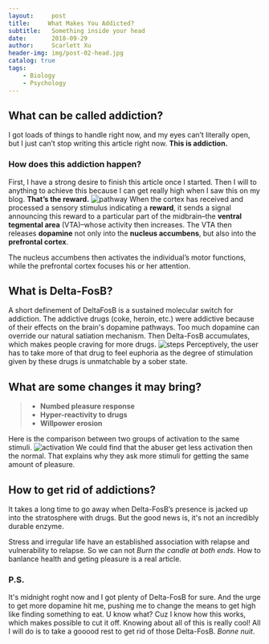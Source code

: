 ```yaml
---
layout:     post
title:     What Makes You Addicted?
subtitle:   Something inside your head
date:       2018-09-29
author:     Scarlett Xu
header-img: img/post-02-head.jpg
catalog: true
tags:
    - Biology
    - Psychology
---
```


## What can be called addiction?

I got loads of things to handle right now, and my eyes can’t literally open, but I just can’t stop writing this article right now. __This is addiction.__

### How does this addiction happen? 
First, I have a strong desire to finish this article once I started. Then I will to anything to achieve this because I can get really high when I saw this on my blog. __That’s the reward.__
![pathway](https:/ScarlettXuH.github.io/img/post-02-01.png)
When the cortex has received and processed a sensory stimulus indicating a __reward__, it sends a signal announcing this reward to a particular part of the midbrain–the __ventral tegmental area__ (VTA)–whose activity then increases. The VTA then releases __dopamine__ not only into the __nucleus accumbens__, but also into the __prefrontal cortex__.

The nucleus accumbens then activates the individual’s motor functions, while the prefrontal cortex focuses his or her attention.

## What is Delta-FosB?
A short definement of DeltaFosB is a sustained molecular switch for addiction.
The addictive drugs (coke, heroin, etc.) were addictive because of their effects on the brain's dopamine pathways. 
Too much dopamine can override our natural satiation mechanism. Then Delta-FosB accumulates, which makes people craving for more drugs. 
![steps](https:/ScarlettXuH.github.io/img/post-02-02.png)
Perceptively, the user has to take more of that drug to feel euphoria as the degree of stimulation given by these drugs is unmatchable by a sober state.

## What are some changes it may bring?

> - __Numbed pleasure response__
> - __Hyper-reactivity to drugs__
> - __Willpower erosion__

Here is the comparison between two groups of activation to the same stimuli.
![activation](https:/ScarlettXuH.github.io/img/post-02-04.png)
We could find that the abuser get less activation then the normal. That explains why they ask more stimuli for getting the same amount of pleasure.

## How to get rid of addictions?
It takes a long time to go away when Delta-FosB’s presence is jacked up into the stratosphere with drugs. But the good news is, it's not an incredibly durable enzyme.

Stress and irregular life have an established association with relapse and vulnerability to relapse. So we can not _Burn the candle at both ends_. How to banlance health and geting pleasure is a real article.

### P.S.

It's midnight roght now and I got plenty of Delta-FosB for sure. And the urge to get more dopamine hit me, pushing me to change the means to get high like finding something to eat. U know what? Cuz I know how this works, which makes possible to cut it off. Knowing about all of this is really cool! All I will do is to take a gooood rest to get rid of those Delta-FosB. _Bonne nuit_.